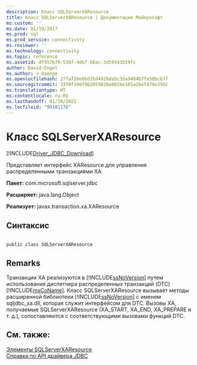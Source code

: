 ```yaml
---
description: Класс SQLServerXAResource
title: Класс SQLServerXAResource | Документация Майкрософт
ms.custom: ''
ms.date: 01/19/2017
ms.prod: sql
ms.prod_service: connectivity
ms.reviewer: ''
ms.technology: connectivity
ms.topic: reference
ms.assetid: df957b79-536f-4db7-b6ac-3d59343559fc
author: David-Engel
ms.author: v-daenge
ms.openlocfilehash: 27faf26e6bd35d492bda5c3da9484b7fe50bcb7f
ms.sourcegitcommit: 33f0f190f962059826e002be165a2bef4f9e350c
ms.translationtype: HT
ms.contentlocale: ru-RU
ms.lasthandoff: 01/30/2021
ms.locfileid: "99181176"
---
```

# <a name="sqlserverxaresource-class"></a>Класс SQLServerXAResource
[!INCLUDE[Driver_JDBC_Download](../../../includes/driver_jdbc_download.md)]

  Представляет интерфейс XAResource для управления распределенными транзакциями XA.  
  
 **Пакет:** com.microsoft.sqlserver.jdbc  
  
 **Расширяет:** java.lang.Object  
  
 **Реализует:** javax.transaction.xa.XAResource  
  
## <a name="syntax"></a>Синтаксис  
  
```  
  
public class SQLServerXAResource  
```  
  
## <a name="remarks"></a>Remarks  
 Транзакции XA реализуются в [!INCLUDE[ssNoVersion](../../../includes/ssnoversion-md.md)] путем использования диспетчера распределенных транзакций (DTC) [!INCLUDE[msCoName](../../../includes/msconame_md.md)]. Класс SQLServerXAResource вызывает методы расширенной библиотеки [!INCLUDE[ssNoVersion](../../../includes/ssnoversion-md.md)] с именем sqljdbc_xa.dll, которая служит интерфейсом для DTC. Вызовы XA, получаемые SQLServerXAResource (XA_START, XA_END, XA_PREPARE и т. д.), сопоставляются с соответствующими вызовами функций DTC.  
  
## <a name="see-also"></a>См. также:  
 [Элементы SQLServerXAResource](../../../connect/jdbc/reference/sqlserverxaresource-members.md)   
 [Справка по API драйвера JDBC](../../../connect/jdbc/reference/jdbc-driver-api-reference.md)  
  
  
